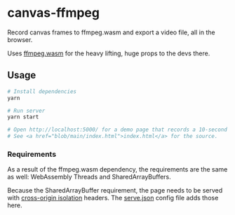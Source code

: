 # canvas-ffmpeg
Record canvas frames to ffmpeg.wasm and export a video file, all in the browser.

Uses <a href="https://github.com/ffmpegwasm/ffmpeg.wasm/">ffmpeg.wasm</a> for the heavy lifting, huge props to the devs there.

## Usage

```bash
# Install dependencies
yarn

# Run server
yarn start

# Open http://localhost:5000/ for a demo page that records a 10-second video of a 2048x2048 canvas animation. 
# See <a href="blob/main/index.html">index.html</a> for the source. 
```

### Requirements

As a result of the ffmpeg.wasm dependency, the requirements are the same as well: WebAssembly Threads and SharedArrayBuffers.

Because the SharedArrayBuffer requirement, the page needs to be served with <a href="https://developer.chrome.com/blog/enabling-shared-array-buffer/#cross-origin-isolation">cross-origin isolation</a> headers. The <a href="blob/main/serve.json">serve.json</a> config file adds those here.
